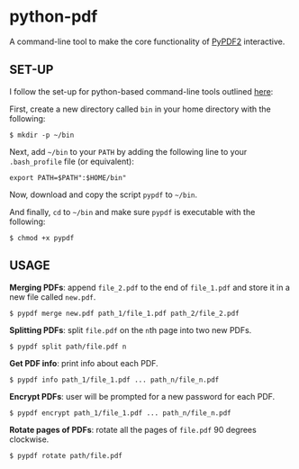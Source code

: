 # python-pdf
A command-line tool to make the core functionality of [PyPDF2](https://github.com/mstamy2/PyPDF2) interactive.

## SET-UP
I follow the set-up for python-based command-line tools outlined [here](https://dbader.org/blog/how-to-make-command-line-commands-with-python):

First, create a new directory called `bin` in your home directory with the following:
```
$ mkdir -p ~/bin 
```
Next, add `~/bin` to your `PATH` by adding the following line to your `.bash_profile` file (or equivalent):
```shell
export PATH=$PATH":$HOME/bin"
```
Now, download and copy the script `pypdf` to `~/bin`.

And finally, `cd` to `~/bin` and make sure `pypdf` is executable with the following:
```
$ chmod +x pypdf
```

## USAGE
**Merging PDFs**: append `file_2.pdf` to the end of `file_1.pdf` and store it in a new file called `new.pdf`.
```
$ pypdf merge new.pdf path_1/file_1.pdf path_2/file_2.pdf
```
**Splitting PDFs**: split `file.pdf` on the `n`th page into two new PDFs.
```
$ pypdf split path/file.pdf n
```
**Get PDF info**: print info about each PDF.
```
$ pypdf info path_1/file_1.pdf ... path_n/file_n.pdf
```
**Encrypt PDFs**: user will be prompted for a new password for each PDF.
```
$ pypdf encrypt path_1/file_1.pdf ... path_n/file_n.pdf
```
**Rotate pages of PDFs**: rotate all the pages of `file.pdf` 90 degrees clockwise.
```
$ pypdf rotate path/file.pdf
```
